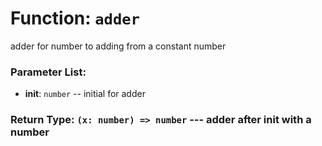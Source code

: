 # Function: `adder`

adder for number to adding from a constant number

### Parameter List:

- **init**: `number` -- initial for adder 


### Return Type: `(x: number) => number` --- adder after init with a number
